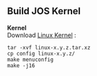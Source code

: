 ## Build JOS Kernel


**Kernel**    
Download [Linux Kernel](https://kernel.org/) :    

	tar -xvf linux-x.y.z.tar.xz
	cp config linux-x.y.z/ 
	make menuconfig 
	make -j16 

